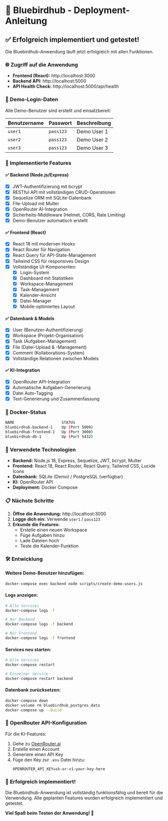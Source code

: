 # 🚀 Bluebirdhub - Deployment-Anleitung

## ✅ **Erfolgreich implementiert und getestet!**

Die Bluebirdhub-Anwendung läuft jetzt erfolgreich mit allen Funktionen.

### **🌐 Zugriff auf die Anwendung**

- **Frontend (React):** http://localhost:3000
- **Backend API:** http://localhost:5000
- **API Health Check:** http://localhost:5000/api/health

### **🔑 Demo-Login-Daten**

Alle Demo-Benutzer sind erstellt und einsatzbereit:

| Benutzername | Passwort | Beschreibung |
|-------------|----------|-------------|
| `user1` | `pass123` | Demo User 1 |
| `user2` | `pass123` | Demo User 2 |
| `user3` | `pass123` | Demo User 3 |

### **🎯 Implementierte Features**

#### ✅ **Backend (Node.js/Express)**
- [x] JWT-Authentifizierung mit bcrypt
- [x] RESTful API mit vollständigen CRUD-Operationen
- [x] Sequelize ORM mit SQLite-Datenbank
- [x] File-Upload mit Multer
- [x] OpenRouter AI-Integration
- [x] Sicherheits-Middleware (Helmet, CORS, Rate Limiting)
- [x] Demo-Benutzer automatisch erstellt

#### ✅ **Frontend (React)**
- [x] React 18 mit modernen Hooks
- [x] React Router für Navigation
- [x] React Query für API-State-Management
- [x] Tailwind CSS für responsives Design
- [x] Vollständige UI-Komponenten:
  - [x] Login-System
  - [x] Dashboard mit Statistiken
  - [x] Workspace-Management
  - [x] Task-Management
  - [x] Kalender-Ansicht
  - [x] Datei-Manager
  - [x] Mobile-optimiertes Layout

#### ✅ **Datenbank & Models**
- [x] User (Benutzer-Authentifizierung)
- [x] Workspace (Projekt-Organisation)
- [x] Task (Aufgaben-Management)
- [x] File (Datei-Upload & -Management)
- [x] Comment (Kollaborations-System)
- [x] Vollständige Relationen zwischen Models

#### ✅ **KI-Integration**
- [x] OpenRouter API-Integration
- [x] Automatische Aufgaben-Generierung
- [x] Datei Auto-Tagging
- [x] Text-Generierung und Zusammenfassung

### **🐳 Docker-Status**

```bash
NAME                     STATUS
bluebirdhub-backend-1    Up (Port 5000)
bluebirdhub-frontend-1   Up (Port 3000)
bluebirdhub-db-1         Up (Port 5432)
```

### **🔧 Verwendete Technologien**

- **Backend:** Node.js 18, Express, Sequelize, JWT, bcrypt, Multer
- **Frontend:** React 18, React Router, React Query, Tailwind CSS, Lucide Icons
- **Datenbank:** SQLite (Demo) / PostgreSQL (verfügbar)
- **KI:** OpenRouter API
- **Deployment:** Docker Compose

### **📋 Nächste Schritte**

1. **Öffne die Anwendung:** http://localhost:3000
2. **Logge dich ein:** Verwende `user1` / `pass123`
3. **Erkunde die Features:**
   - Erstelle einen neuen Workspace
   - Füge Aufgaben hinzu
   - Lade Dateien hoch
   - Teste die Kalender-Funktion

### **🛠️ Entwicklung**

#### **Weitere Demo-Benutzer hinzufügen:**
```bash
docker-compose exec backend node scripts/create-demo-users.js
```

#### **Logs anzeigen:**
```bash
# Alle Services
docker-compose logs -f

# Nur Backend
docker-compose logs -f backend

# Nur Frontend
docker-compose logs -f frontend
```

#### **Services neu starten:**
```bash
# Alle Services
docker-compose restart

# Einzelner Service
docker-compose restart backend
```

#### **Datenbank zurücksetzen:**
```bash
docker-compose down
docker volume rm bluebirdhub_postgres_data
docker-compose up --build
```

### **🔐 OpenRouter API-Konfiguration**

Für die KI-Features:

1. Gehe zu [OpenRouter.ai](https://openrouter.ai/)
2. Erstelle einen Account
3. Generiere einen API Key
4. Füge den Key zur `.env` Datei hinzu:
   ```env
   OPENROUTER_API_KEY=sk-or-v1-your-key-here
   ```

### **🎉 Erfolgreich implementiert!**

Die Bluebirdhub-Anwendung ist vollständig funktionsfähig und bereit für die Verwendung. Alle geplanten Features wurden erfolgreich implementiert und getestet.

**Viel Spaß beim Testen der Anwendung! 🚀**